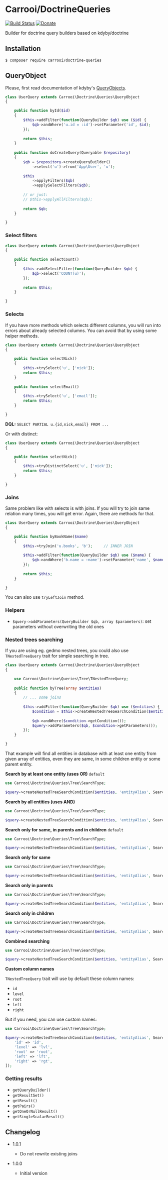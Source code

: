 # Carrooi/DoctrineQueries

[![Build Status](https://img.shields.io/travis/Carrooi/Doctrine-Queries.svg?style=flat-square)](https://travis-ci.org/Carrooi/Doctrine-Queries)
[![Donate](https://img.shields.io/badge/donate-PayPal-brightgreen.svg?style=flat-square)](https://www.paypal.com/cgi-bin/webscr?cmd=_s-xclick&hosted_button_id=F3SNC38XAUP56)

Builder for doctrine query builders based on kdyby/doctrine

## Installation

```
$ composer require carrooi/doctrine-queries
```

## QueryObject

Please, first read documentation of kdyby's [QueryObjects](https://github.com/Kdyby/Doctrine/blob/master/docs/en/resultset.md#queryobject).

```php
class UserQuery extends Carrooi\Doctrine\Queries\QueryObject
{

	public function byId($id)
	{
		$this->addFilter(function(QueryBuilder $qb) use ($id) {
			$qb->andWhere('u.id = :id')->setParameter('id', $id);
		});
		
		return $this;
	}
	
	public function doCreateQuery(Queryable $repository)
	{
		$qb = $repository->createQueryBuilder()
			->select('u')->from('App\User', 'u');
			
		$this
			->applyFilters($qb)
			->applySelectFilters($qb);
			
		// or just:
		// $this->applyAllFilters($qb);
		
		return $qb;
	}

}
```

### Select filters

```php
class UserQuery extends Carrooi\Doctrine\Queries\QueryObject
{

	public function selectCount()
	{
		$this->addSelectFilter(function(QueryBuilder $qb) {
			$qb->select('COUNT(u)');
		});
		
		return $this;
	}

}
```

### Selects

If you have more methods which selects different columns, you will run into errors about already selected columns. 
You can avoid that by using some helper methods.

```php
class UserQuery extends Carrooi\Doctrine\Queries\QueryObject
{

	public function selectNick()
	{
		$this->trySelect('u', ['nick']);
		return $this;
	}
	
	public function selectEmail()
	{
		$this->trySelect('u', ['email']);
		return $this;
	}

}
```

**DQL:** `SELECT PARTIAL u.{id,nick,email} FROM ...`

Or with distinct:

```php
class UserQuery extends Carrooi\Doctrine\Queries\QueryObject
{

	public function selectNick()
	{
		$this->tryDistinctSelect('u', ['nick']);
		return $this;
	}

}
```

### Joins

Same problem like with selects is with joins. If you will try to join same relation many times, you will get error.
Again, there are methods for that.

```php
class UserQuery extends Carrooi\Doctrine\Queries\QueryObject
{

	public function byBookName($name)
	{
		$this->tryJoin('u.books', 'b');		// INNER JOIN
		
		$this->addFilter(function(QueryBuilder $qb) use ($name) {
			$qb->andWhere('b.name = :name')->setParameter('name', $name);
		});
		
		return $this;
	}

}
```

You can also use `tryLeftJoin` method.

### Helpers

* `$query->addParameters(QueryBuilder $qb, array $parameters)`: set parameters without overwriting the old ones

### Nested trees searching

If you are using eg. gedmo nested trees, you could also use `TNestedTreeQuery` trait for simple searching in tree.

```php
class UserQuery extends Carrooi\Doctrine\Queries\QueryObject
{

	use Carrooi\Doctrine\Queries\Tree\TNestedTreeQuery;
	
	public function byTree(array $entities)
	{
		// ... some joins
		
		$this->addFilter(function(QueryBuilder $qb) use ($entities) {
			$condition = $this->createNestedTreeSearchCondition($entities, 'entityAlias');
			
			$qb->andWhere($condition->getCondition());
            $query->addParameters($qb, $condition->getParameters());
		});
	}

}
```

That example will find all entities in database with at least one entity from given array of entities, even they are 
same, in some children entity or some parent entity.

**Search by at least one entity (uses OR)** `default`

```php
use Carrooi\Doctrine\Queries\Tree\SearchType;

$query->createNestedTreeSearchCondition($entities, 'entityAlias', SearchType::CONDITION_OR);
```

**Search by all entities (uses AND)**

```php
use Carrooi\Doctrine\Queries\Tree\SearchType;

$query->createNestedTreeSearchCondition($entities, 'entityAlias', SearchType::CONDITION_AND);
```

**Search only for same, in parents and in children** `default`

```php
use Carrooi\Doctrine\Queries\Tree\SearchType;

$query->createNestedTreeSearchCondition($entities, 'entityAlias', SearchType::CONDITION_OR, SearchType::SEARCH_EVERYWHERE);
```

**Search only for same**

```php
use Carrooi\Doctrine\Queries\Tree\SearchType;

$query->createNestedTreeSearchCondition($entities, 'entityAlias', SearchType::CONDITION_OR, SearchType::SEARCH_FOR_SAME);
```

**Search only in parents**

```php
use Carrooi\Doctrine\Queries\Tree\SearchType;

$query->createNestedTreeSearchCondition($entities, 'entityAlias', SearchType::CONDITION_OR, SearchType::SEARCH_IN_PARENTS);
```

**Search only in children**

```php
use Carrooi\Doctrine\Queries\Tree\SearchType;

$query->createNestedTreeSearchCondition($entities, 'entityAlias', SearchType::CONDITION_OR, SearchType::SEARCH_IN_CHILDREN);
```

**Combined searching**

```php
use Carrooi\Doctrine\Queries\Tree\SearchType;

$query->createNestedTreeSearchCondition($entities, 'entityAlias', SearchType::CONDITION_OR, SearchType::SEARCH_IN_PARENTS | SearchType::SEARCH_IN_CHILDREN);
```

**Custom column names**

`TNestedTreeQuery` trait will use by default these column names:

* `id`
* `level`
* `root`
* `left`
* `right`

But if you need, you can use custom names:

```php
use Carrooi\Doctrine\Queries\Tree\SearchType;

$query->createNestedTreeSearchCondition($entities, 'entityAlias', SearchType::CONDITION_OR, SearchType::SEARCH_EVERYWHERE, [
	'id' => 'id',
	'level' => 'lvl',
	'root' => 'root',
	'left' => 'lft',
	'right' => 'rgt',
]);
```

### Getting results

* `getQueryBuilder()`
* `getResultSet()`
* `getResult()`
* `getPairs()`
* `getOneOrNullResult()`
* `getSingleScalarResult()`

## Changelog

* 1.0.1
	+ Do not rewrite existing joins

* 1.0.0
	+ Initial version
